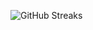 ![GitHub Streaks](https://github-streaks-mqc9.onrender.com/streak/happilli/image?theme=midnight&cache_bust=1742974507)
